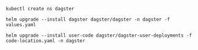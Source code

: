 ```commandline
kubectl create ns dagster
```

```commandline
helm upgrade --install dagster dagster/dagster -n dagster -f values.yaml
```

```commandline
helm upgrade --install user-code dagster/dagster-user-deployments -f code-location.yaml -n dagster
```